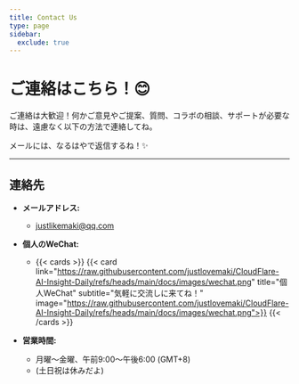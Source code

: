 ```yaml
---
title: Contact Us
type: page
sidebar:
  exclude: true
---
```

# ご連絡はこちら！😊

ご連絡は大歓迎！何かご意見やご提案、質問、コラボの相談、サポートが必要な時は、遠慮なく以下の方法で連絡してね。

メールには、なるはやで返信するね！✨

---

## **連絡先**

*   **メールアドレス:**
    *   [justlikemaki@qq.com](mailto:justlikemaki@qq.com)

*   **個人のWeChat:**
    *   {{< cards >}}
        {{< card link="https://raw.githubusercontent.com/justlovemaki/CloudFlare-AI-Insight-Daily/refs/heads/main/docs/images/wechat.png" title="個人WeChat" subtitle="気軽に交流しに来てね！" image="https://raw.githubusercontent.com/justlovemaki/CloudFlare-AI-Insight-Daily/refs/heads/main/docs/images/wechat.png">}}
        {{< /cards >}}

*   **営業時間:**
    *   月曜～金曜、午前9:00～午後6:00 (GMT+8)
    *   (土日祝は休みだよ)
